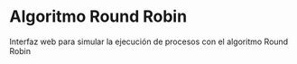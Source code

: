 # Algoritmo Round Robin

Interfaz web para simular la ejecución de procesos con el algoritmo Round Robin